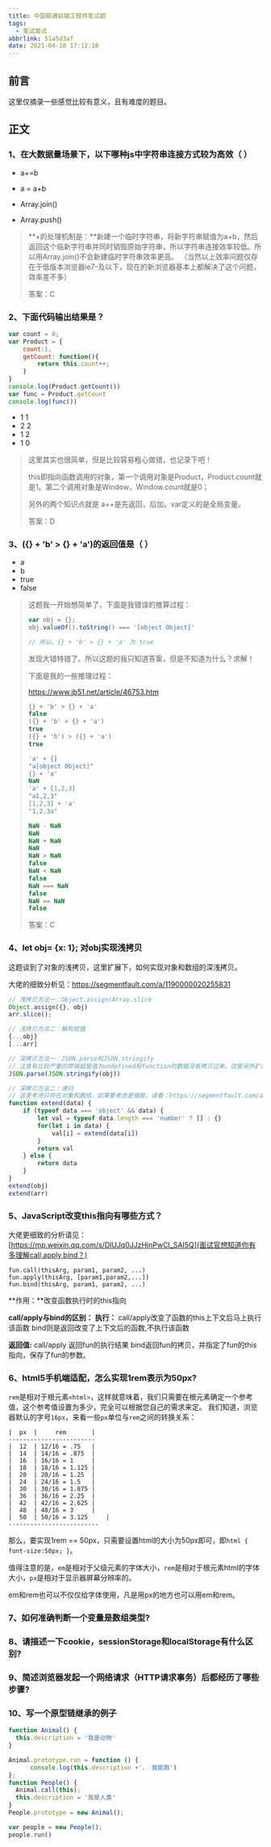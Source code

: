 ```yaml
---
title: 中国联通前端工程师笔试题
tags:
  - 笔试面试
abbrlink: 51a5d3af
date: 2021-04-10 17:12:10
---
```




## 前言

这里仅摘录一些感觉比较有意义，且有难度的题目。



## 正文

### 1、在大数据量场景下，以下哪种js中字符串连接方式较为高效（   ）

- a+=b

- a = a+b
- Array.join()
- Array.push()

> **+的处理机制是：**新建一个临时字符串，将新字符串赋值为a+b，然后返回这个临新字符串并同时销毁原始字符串，所以字符串连接效率较低。所以用Array.join()不会新建临时字符串效率更高。 （当然以上效率问题仅存在于低版本浏览器ie7-及以下，现在的新浏览器基本上都解决了这个问题，效率差不多）
>
>  
>
> 答案：C





### 2、下面代码输出结果是？

```javascript
var count = 0;
var Product = {
    count:1, 
    getCount: function(){
        return this.count++;
    }
}
console.log(Product.getCount())
var func = Product.getCount
console.log(func())
```

- 1    1
- 2    2
- 1    2
- 1    0

> 这里其实也很简单，但是比较容易粗心做错，也记录下吧！
>
> this即指向函数调用的对象，第一个调用对象是Product，Product.count就是1。第二个调用对象是Window，Window.count就是0；
>
> 另外的两个知识点就是 a++是先返回，后加。var定义的是全局变量。
>
> 
>
> 答案：D



### 3、({} + 'b' > {} + 'a')的返回值是（   ）

- a
- b
- true
- false



> 这题我一开始想简单了，下面是我错误的推算过程：
>
> ```javascript
> var obj = {};
> obj.valueOf().toString() === '[object Object]'
> 
> // 所以，{} + 'b' > {} + 'a' 为 true
> ```
>
> 发现大错特错了。所以这题的我只知道答案，但是不知道为什么？求解！
>
> 下面是我的一些推理过程：
>
> https://www.jb51.net/article/46753.htm
>
> ```javascript
> {} + 'b' > {} + 'a'
> false
> ({} + 'b' > {} + 'a')
> true
> ({} + 'b') > ({} + 'a')
> true
> 
> 'a' + {}
> "a[object Object]"
> {} + 'a'
> NaN
> 'a' + [1,2,3]
> "a1,2,3"
> [1,2,3] + 'a'
> "1,2,3a"
> 
> NaN - NaN
> NaN
> NaN + NaN
> NaN
> NaN > NaN
> false
> NaN < NaN
> false
> NaN === NaN
> false
> NaN == NaN
> false
> ```
>
> 
>
> 答案：C



### 4、let obj= {x: 1}; 对obj实现浅拷贝

这题谈到了对象的浅拷贝，这里扩展下，如何实现对象和数组的深浅拷贝。

大佬的细致分析见：https://segmentfault.com/a/1190000020255831

```javascript
// 浅拷贝方法一：Object.assign/Array.slice
Object.assign({}, obj)
arr.slice();

// 浅拷贝方法二：解构赋值
{...obj}
[...arr]

// 深拷贝方法一：JSON.parse和JSON.stringify
// 注意有比较严重的弊端就是值为undefined和function的数据没有拷贝过来。这里另外扩展一下，ajax发送json数据的时候其实也调用了该方法，数据中的undefined和function你看看是不是没掉了
JSON.parse(JSON.stringify(obj))

// 深拷贝方法二：递归
// 这里考虑只存在对象和数组，如果要考虑更细致，请看：https://segmentfault.com/a/1190000020255831
function extend(data) {
    if (typeof data === 'object' && data) {
        let val = typeof data.length === 'number' ? [] : {}
        for(let i in data) {
            val[i] = extend(data[i])
        }
        return val
    } else {
        return data
    }
}
extend(obj)
extend(arr)
```



### 5、JavaScript改变this指向有哪些方式？

大佬更细致的分析请见：[https://mp.weixin.qq.com/s/DlUJq0JJzHjnPwCI_SAI5Q](面试官想知道你有多理解call,apply,bind？)

```
fun.call(thisArg, param1, param2, ...)
fun.apply(thisArg, [param1,param2,...])
fun.bind(thisArg, param1, param2, ...)
```

**作用：**改变函数执行时的this指向



**call/apply与bind的区别：**
**执行：**
call/apply改变了函数的this上下文后马上执行该函数
bind则是返回改变了上下文后的函数,不执行该函数

**返回值:**
call/apply 返回fun的执行结果
bind返回fun的拷贝，并指定了fun的this指向，保存了fun的参数。



### 6、html5手机端适配，怎么实现1rem表示为50px?

`rem`是相对于根元素`<html>`，这样就意味着，我们只需要在根元素确定一个参考值，这个参考值设置为多少，完全可以根据您自己的需求来定。 我们知道，浏览器默认的字号`16px`，来看一些`px`单位与`rem`之间的转换关系：

```
|  px  |     rem       |
------------------------
|  12  | 12/16 = .75   |
|  14  | 14/16 = .875  |
|  16  | 16/16 = 1     |
|  18  | 18/16 = 1.125 |
|  20  | 20/16 = 1.25  |
|  24  | 24/16 = 1.5   |
|  30  | 30/16 = 1.875 |
|  36  | 36/16 = 2.25  |
|  42  | 42/16 = 2.625 |
|  48  | 48/16 = 3     |
|  50  | 50/16 = 3.125     |
-------------------------    
```

那么，要实现1rem == 50px，只需要设置html的大小为50px即可，即`html { font-size:50px; }`。

值得注意的是，`em`是相对于父级元素的字体大小，`rem`是相对于根元素html的字体大小，`px`是相对于显示器屏幕分辨率的。

em和rem也可以不仅仅给字体使用，凡是用px的地方也可以用em和rem。

### 7、如何准确判断一个变量是数组类型?





### 8、请描述一下cookie，sessionStorage和localStorage有什么区别?







### 9、简述浏览器发起一个网络请求（HTTP请求事务）后都经历了哪些步骤?







### 10、写一个原型链继承的例子

```javascript
function Animal() {
  this.description = '我是动物'
}

Animal.prototype.run = function () {               
      console.log(this.description +'， 我能跑')
};
function People() {
  Animal.call(this);    
  this.description = '我是人类'
}
People.prototype = new Animal();

var people = new People();
people.run()
```

